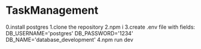 # TaskManagement
0.install postgres
1.clone the repository
2.npm i
3.create .env file with fields:
DB_USERNAME='postgres'
DB_PASSWORD='1234'
DB_NAME='database_development'
4.npm run dev